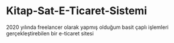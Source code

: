 # Kitap-Sat-E-Ticaret-Sistemi
2020 yılında freelancer olarak yapmış olduğum basit çaplı işlemleri gerçekleştirebilen bir e-ticaret sitesi
